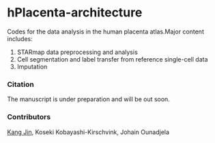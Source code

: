 # hPlacenta-architecture
 Codes for the data analysis in the human placenta atlas.Major content includes:

 1. STARmap data preprocessing and analysis
 2. Cell segmentation and label transfer from reference single-cell data
 3. Imputation

 ### Citation
 The manuscript is under preparation and will be out soon.

### Contributors
[Kang Jin](https://kang-bioinfo.github.io/), Koseki Kobayashi-Kirschvink, Johain Ounadjela
